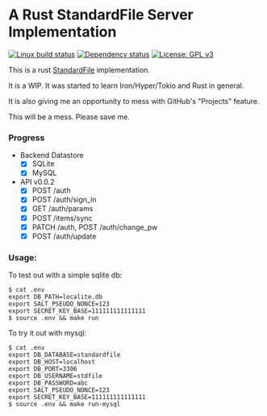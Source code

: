 # A Rust StandardFile Server Implementation

[![Linux build status](https://travis-ci.org/dstar4138/standardfile.svg?branch=master)](https://travis-ci.org/dstar4138/standardfile)
[![Dependency status](https://deps.rs/repo/github/dstar4138/standardfile/status.svg)](https://deps.rs/repo/github/dstar4138/standardfile)
[![License: GPL v3](https://img.shields.io/badge/License-GPL%20v3-blue.svg)](https://www.gnu.org/licenses/gpl-3.0)

This is a rust [StandardFile](https://standardfile.org/#api) implementation.

It is a WIP. It was started to learn Iron/Hyper/Tokio and Rust in general. 

It is also giving me an opportunity to mess with GitHub's "Projects" feature.

This will be a mess. Please save me.

### Progress

- Backend Datastore
  - [X] SQLite
  - [X] MySQL 
- API v0.0.2
  - [X] POST /auth
  - [X] POST /auth/sign_in
  - [X] GET /auth/params
  - [X] POST /items/sync
  - [X] PATCH /auth, POST /auth/change_pw
  - [X] POST /auth/update

### Usage:

To test out with a simple sqlite db:

```
$ cat .env
export DB_PATH=localite.db
export SALT_PSEUDO_NONCE=123
export SECRET_KEY_BASE=111111111111111
$ source .env && make run
```

To try it out with mysql:

```
$ cat .env
export DB_DATABASE=standardfile
export DB_HOST=localhost
export DB_PORT=3306
export DB_USERNAME=stdfile
export DB_PASSWORD=abc
export SALT_PSEUDO_NONCE=123
export SECRET_KEY_BASE=111111111111111
$ source .env && make run-mysql
```

